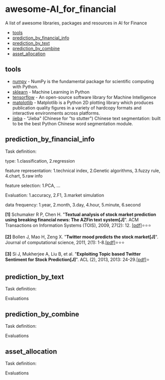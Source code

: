 # awesome-AI_for_financial
A  list of  awesome libraries, packages and resources in AI for Finance

- [tools](#tools)
- [prediction_by_financial_info](#prediction_by_financial_info)
- [prediction_by_text](#prediction_by_text)
- [prediction_by_combine](#prediction_by_combine)
- [asset_allocation](#asset_allocation)



## tools
- [numpy](http://www.numpy.org) - NumPy is the fundamental package for scientific computing with Python.
- [sklearn](http://scikit-learn.org/stable/) - Machine Learning in Python
- [tensorflow](https://www.tensorflow.org/) - An open-source software library for Machine Intelligence
- [matplotlib](http://matplotlib.org/) - Matplotlib is a Python 2D plotting library which produces publication quality figures in a variety of hardcopy formats and interactive environments across platforms.
- [jieba](https://github.com/fxsjy/jieba/) - "Jieba" (Chinese for "to stutter") Chinese text segmentation: built to be the best Python Chinese word segmentation module.


## prediction_by_financial_info
Task definition:

type: 1.classification, 2.regression

feature representation: 1.technical index, 2.Genetic algorithms, 3.fuzzy rule, 4.chart, 5.raw info

feature selection: 1.PCA, ...

Evaluation: 1.accuracy, 2.F1, 3.market simulation

data frequency: 1.year, 2.month, 3.day, 4.hour, 5.minute, 6.second

**[1]** Schumaker R P, Chen H. "**Textual analysis of stock market prediction using breaking financial news: The AZFin text system[J]**". ACM Transactions on Information Systems (TOIS), 2009, 27(2): 12. [[pdf]](https://www.researchgate.net/profile/Rob_Schumaker/publication/220515646_Textual_analysis_of_stock_market_prediction_using_breaking_financial_news_The_AZFin_text_system/links/56d49bd208aefd177b0f5c73.pdf):star::star::star:

**[2]** Bollen J, Mao H, Zeng X. "**Twitter mood predicts the stock market[J]**". Journal of computational science, 2011, 2(1): 1-8.[[pdf]](https://arxiv.org/pdf/1010.3003&):star::star::star:

**[3]** Si J, Mukherjee A, Liu B, et al. "**Exploiting Topic based Twitter Sentiment for Stock Prediction[J]**". ACL (2), 2013, 2013: 24-29.[[pdf]](http://www.aclweb.org/old_anthology/P/P13/P13-2.pdf#page=72):star:
## prediction_by_text
Task definition:

Evaluations
## prediction_by_combine
Task definition:

Evaluations
## asset_allocation
Task definition:

Evaluations
